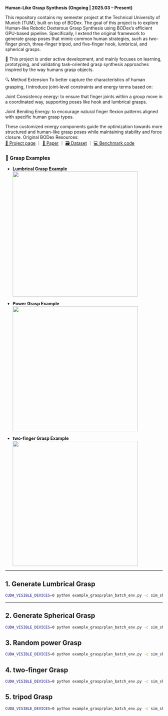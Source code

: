 **Human-Like Grasp Synthesis (Ongoing | 2025.03 – Present)**  

This repository contains my semester project at the Technical University of Munich (TUM), built on top of BODex.
The goal of this project is to explore Human-like Robotic Dexterous Grasp Synthesis using BODex’s efficient GPU-based pipeline.
Specifically, I extend the original framework to generate grasp poses that mimic common human strategies, such as two-finger pinch, three-finger tripod, and five-finger hook, lumbrical, and spherical grasps.

🔧 This project is under active development, and mainly focuses on learning, prototyping, and validating task-oriented grasp synthesis approaches inspired by the way humans grasp objects.

🔍 Method Extension
To better capture the characteristics of human grasping, I introduce joint-level constraints and energy terms based on:

Joint Consistency energy: to ensure that finger joints within a group move in a coordinated way, supporting poses like hook and lumbrical grasps.

Joint Bending Energy: to encourage natural finger flexion patterns aligned with specific human grasp types.

These customized energy components guide the optimization towards more structured and human-like grasp poses while maintaining stability and force closure.
Original BODex Resources:  
[📄 Project page](https://pku-epic.github.io/BODex) ｜ [📑 Paper](https://arxiv.org/abs/2412.16490) ｜ [🗃️ Dataset](https://huggingface.co/datasets/JiayiChenPKU/BODex) ｜ [💻 Benchmark code](https://github.com/JYChen18/DexGraspBench)
### 📸 Grasp Examples

- **Lumbrical Grasp Example**  
  <img src="https://github.com/user-attachments/assets/9d64d609-d9a1-4519-94a1-816f82c4e511" width="400"/>

- **Power Grasp Example**  
  <img src="https://github.com/user-attachments/assets/8cd0dfc2-358a-4caf-96bc-5342d1da5bdb" width="400"/>
- **two-finger Grasp Example**
  <img src="https://github.com/user-attachments/assets/d3b7d933-5fa7-48ee-82b7-d484758fccf9" width="400"/> 

---

## 1. Generate Lumbrical Grasp

```bash
CUDA_VISIBLE_DEVICES=0 python example_grasp/plan_batch_env.py -c sim_shadow/fc_lumbrical.yml -w 20

```
---

## 2. Generate Spherical Grasp

```bash
CUDA_VISIBLE_DEVICES=0 python example_grasp/plan_batch_env.py -c sim_shadow/fc_spherical.yml -w 20

```
## 3. Random power Grasp

```bash
CUDA_VISIBLE_DEVICES=0 python example_grasp/plan_batch_env.py -c sim_shadow/fc_power.yml -w 20

```
## 4. two-finger Grasp
```bash
CUDA_VISIBLE_DEVICES=0 python example_grasp/plan_batch_env.py -c sim_shadow/fc_2finger.yml -w 20

```
## 5. tripod Grasp
```bash
CUDA_VISIBLE_DEVICES=0 python example_grasp/plan_batch_env.py -c sim_shadow/fc_3finger.yml -w 20

```


